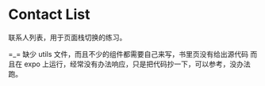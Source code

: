 # Contact List
联系人列表，用于页面栈切换的练习。

=_= 缺少 utils 文件，而且不少的组件都需要自己来写，书里页没有给出源代码
而且在 expo 上运行，经常没有办法响应，只是把代码抄一下，可以参考，没办法跑。 